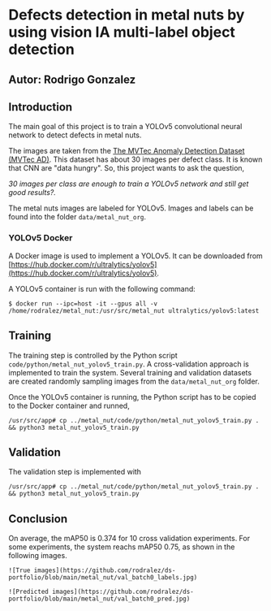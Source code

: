 # Defects detection in metal nuts by using vision IA multi-label object detection

## Autor: Rodrigo Gonzalez

## Introduction

The main goal of this project is to train a YOLOv5 convolutional neural network to detect defects in metal nuts. 

The images are taken from the [The MVTec Anomaly Detection Dataset (MVTec AD)](https://www.mvtec.com/company/research/datasets/mvtec-ad). This dataset has about 30 images per defect class. It is known that CNN are "data hungry". So, this project wants to ask the question, 

*30 images per class are enough to train a YOLOv5 network and still get good results?.*

The metal nuts images are labeled for YOLOv5. Images and labels can be found into the folder `data/metal_nut_org`.

### YOLOv5 Docker

A Docker image is used to implement a YOLOv5. It can be downloaded from [https://hub.docker.com/r/ultralytics/yolov5](https://hub.docker.com/r/ultralytics/yolov5).

A YOLOv5 container is run with the following command:

```
$ docker run --ipc=host -it --gpus all -v /home/rodralez/metal_nut:/usr/src/metal_nut ultralytics/yolov5:latest
```

## Training


The training step is controlled by the Python script `code/python/metal_nut_yolov5_train.py`. A cross-validation approach is implemented to train the system. Several training and validation datasets are created randomly sampling images from the  `data/metal_nut_org` folder.

Once the YOLOv5 container is running, the  Python script has to be copied to the Docker container and runned,

```
/usr/src/app# cp ../metal_nut/code/python/metal_nut_yolov5_train.py . && python3 metal_nut_yolov5_train.py

```

## Validation

The validation step is implemented with

```
/usr/src/app# cp ../metal_nut/code/python/metal_nut_yolov5_train.py . && python3 metal_nut_yolov5_train.py

```

## Conclusion

On average, the mAP50 is 0.374 for 10 cross validation experiments. For some experiments, the system reachs mAP50 0.75, as shown in the following images.

 	![True images](https://github.com/rodralez/ds-portfolio/blob/main/metal_nut/val_batch0_labels.jpg)
 	
 	![Predicted images](https://github.com/rodralez/ds-portfolio/blob/main/metal_nut/val_batch0_pred.jpg)
 	
 	



